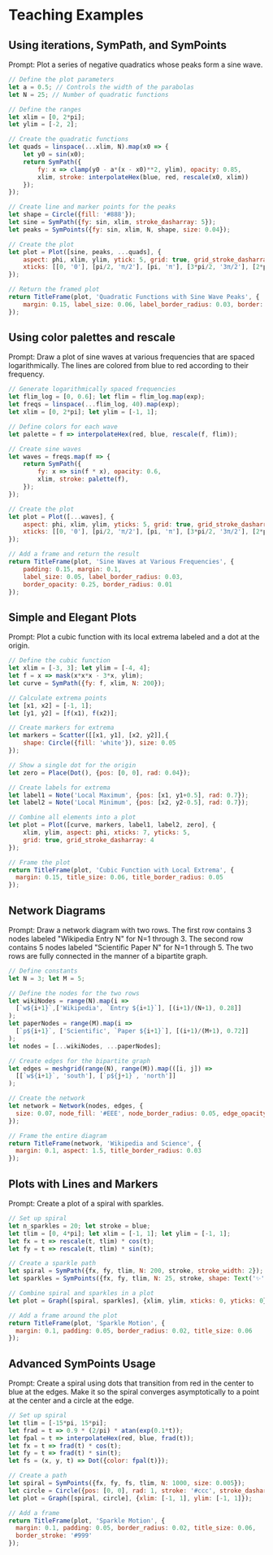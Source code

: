 # Teaching Examples

## Using iterations, SymPath, and SymPoints

Prompt: Plot a series of negative quadratics whose peaks form a sine wave.

```javascript
// Define the plot parameters
let a = 0.5; // Controls the width of the parabolas
let N = 25; // Number of quadratic functions

// Define the ranges
let xlim = [0, 2*pi];
let ylim = [-2, 2];

// Create the quadratic functions
let quads = linspace(...xlim, N).map(x0 => {
    let y0 = sin(x0);
    return SymPath({
        fy: x => clamp(y0 - a*(x - x0)**2, ylim), opacity: 0.85,
        xlim, stroke: interpolateHex(blue, red, rescale(x0, xlim))
    });
});

// Create line and marker points for the peaks
let shape = Circle({fill: '#888'});
let sine = SymPath({fy: sin, xlim, stroke_dasharray: 5});
let peaks = SymPoints({fy: sin, xlim, N, shape, size: 0.04});

// Create the plot
let plot = Plot([sine, peaks, ...quads], {
    aspect: phi, xlim, ylim, ytick: 5, grid: true, grid_stroke_dasharray: 3,
    xticks: [[0, '0'], [pi/2, 'π/2'], [pi, 'π'], [3*pi/2, '3π/2'], [2*pi, '2π']],
});

// Return the framed plot
return TitleFrame(plot, 'Quadratic Functions with Sine Wave Peaks', {
    margin: 0.15, label_size: 0.06, label_border_radius: 0.03, border: 1
});
```

## Using color palettes and rescale

Prompt: Draw a plot of sine waves at various frequencies that are spaced logarithmically. The lines are colored from blue to red according to their frequency.

```javascript
// Generate logarithmically spaced frequencies
let flim_log = [0, 0.6]; let flim = flim_log.map(exp);
let freqs = linspace(...flim_log, 40).map(exp);
let xlim = [0, 2*pi]; let ylim = [-1, 1];

// Define colors for each wave
let palette = f => interpolateHex(red, blue, rescale(f, flim));

// Create sine waves
let waves = freqs.map(f => {
    return SymPath({
        fy: x => sin(f * x), opacity: 0.6,
        xlim, stroke: palette(f),
    });
});

// Create the plot
let plot = Plot([...waves], {
    aspect: phi, xlim, ylim, yticks: 5, grid: true, grid_stroke_dasharray: 3,
    xticks: [[0, '0'], [pi/2, 'π/2'], [pi, 'π'], [3*pi/2, '3π/2'], [2*pi, '2π']],
});

// Add a frame and return the result
return TitleFrame(plot, 'Sine Waves at Various Frequencies', {
    padding: 0.15, margin: 0.1,
    label_size: 0.05, label_border_radius: 0.03,
    border_opacity: 0.25, border_radius: 0.01
});
```

## Simple and Elegant Plots

Prompt: Plot a cubic function with its local extrema labeled and a dot at the origin.

```javascript
// Define the cubic function
let xlim = [-3, 3]; let ylim = [-4, 4];
let f = x => mask(x*x*x - 3*x, ylim);
let curve = SymPath({fy: f, xlim, N: 200});

// Calculate extrema points
let [x1, x2] = [-1, 1];
let [y1, y2] = [f(x1), f(x2)];

// Create markers for extrema
let markers = Scatter([[x1, y1], [x2, y2]],{
    shape: Circle({fill: 'white'}), size: 0.05
});

// Show a single dot for the origin
let zero = Place(Dot(), {pos: [0, 0], rad: 0.04});

// Create labels for extrema
let label1 = Note('Local Maximum', {pos: [x1, y1+0.5], rad: 0.7});
let label2 = Note('Local Minimum', {pos: [x2, y2-0.5], rad: 0.7});

// Combine all elements into a plot
let plot = Plot([curve, markers, label1, label2, zero], {
    xlim, ylim, aspect: phi, xticks: 7, yticks: 5,
    grid: true, grid_stroke_dasharray: 4
});

// Frame the plot
return TitleFrame(plot, 'Cubic Function with Local Extrema', {
  margin: 0.15, title_size: 0.06, title_border_radius: 0.05
});
```

## Network Diagrams

Prompt: Draw a network diagram with two rows. The first row contains 3 nodes labeled "Wikipedia Entry N" for N=1 through 3. The second row contains 5 nodes labeled "Scientific Paper N" for N=1 through 5. The two rows are fully connected in the manner of a bipartite graph.

```javascript
// Define constants
let N = 3; let M = 5;

// Define the nodes for the two rows
let wikiNodes = range(N).map(i =>
  [`w${i+1}`,['Wikipedia', `Entry ${i+1}`], [(i+1)/(N+1), 0.28]]
);
let paperNodes = range(M).map(i =>
  [`p${i+1}`, ['Scientific', `Paper ${i+1}`], [(i+1)/(M+1), 0.72]]
);
let nodes = [...wikiNodes, ...paperNodes];

// Create edges for the bipartite graph
let edges = meshgrid(range(N), range(M)).map(([i, j]) =>
  [[`w${i+1}`, 'south'], [`p${j+1}`, 'north']]
);

// Create the network
let network = Network(nodes, edges, {
  size: 0.07, node_fill: '#EEE', node_border_radius: 0.05, edge_opacity: 0.4
});

// Frame the entire diagram
return TitleFrame(network, 'Wikipedia and Science', {
  margin: 0.1, aspect: 1.5, title_border_radius: 0.03
});
```

## Plots with Lines and Markers

Prompt: Create a plot of a spiral with sparkles.

```javascript
// Set up spiral
let n_sparkles = 20; let stroke = blue;
let tlim = [0, 4*pi]; let xlim = [-1, 1]; let ylim = [-1, 1];
let fx = t => rescale(t, tlim) * cos(t);
let fy = t => rescale(t, tlim) * sin(t);

// Create a sparkle path
let spiral = SymPath({fx, fy, tlim, N: 200, stroke, stroke_width: 2});
let sparkles = SymPoints({fx, fy, tlim, N: 25, stroke, shape: Text('✨'), size: 0.07});

// Combine spiral and sparkles in a plot
let plot = Graph([spiral, sparkles], {xlim, ylim, xticks: 0, yticks: 0});

// Add a frame around the plot
return TitleFrame(plot, 'Sparkle Motion', {
  margin: 0.1, padding: 0.05, border_radius: 0.02, title_size: 0.06
});
```

## Advanced SymPoints Usage

Prompt: Create a spiral using dots that transition from red in the center to blue at the edges. Make it so the spiral converges asymptotically to a point at the center and a circle at the edge.

```javascript
// Set up spiral
let tlim = [-15*pi, 15*pi];
let frad = t => 0.9 * (2/pi) * atan(exp(0.1*t));
let fpal = t => interpolateHex(red, blue, frad(t));
let fx = t => frad(t) * cos(t);
let fy = t => frad(t) * sin(t);
let fs = (x, y, t) => Dot({color: fpal(t)});

// Create a path
let spiral = SymPoints({fx, fy, fs, tlim, N: 1000, size: 0.005});
let circle = Circle({pos: [0, 0], rad: 1, stroke: '#ccc', stroke_dasharray: 4});
let plot = Graph([spiral, circle], {xlim: [-1, 1], ylim: [-1, 1]});

// Add a frame
return TitleFrame(plot, 'Sparkle Motion', {
  margin: 0.1, padding: 0.05, border_radius: 0.02, title_size: 0.06,
  border_stroke: '#999'
});
```
